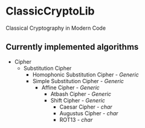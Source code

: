 # ClassicCryptoLib
Classical Cryptography in Modern Code

## Currently implemented algorithms
- Cipher
  - Substitution Cipher
    - Homophonic Substitution Cipher - *Generic*
    - Simple Substitution Cipher - *Generic*
      - Affine Cipher - *Generic*
        - Atbash Cipher - *Generic*
        - Shift Cipher - *Generic*
          - Caesar Cipher - *char*
          - Augustus Cipher - *char*
          - ROT13 - *char*

